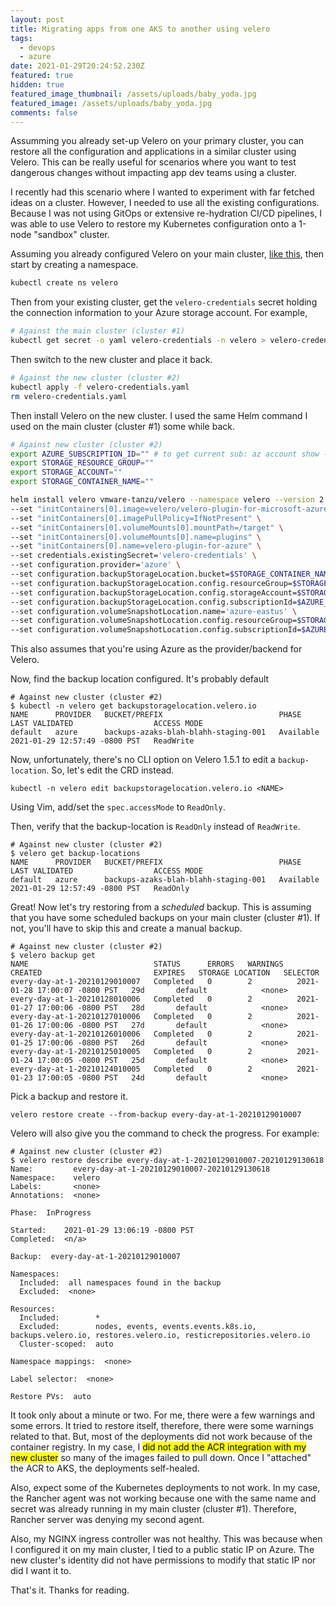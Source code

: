 ```yaml
---
layout: post
title: Migrating apps from one AKS to another using velero
tags:
  - devops
  - azure
date: 2021-01-29T20:24:52.230Z
featured: true
hidden: true
featured_image_thumbnail: /assets/uploads/baby_yoda.jpg
featured_image: /assets/uploads/baby_yoda.jpg
comments: false
---
```

Assumming you already set-up Velero on your primary cluster, you can restore all the configuration and applications in a similar cluster using Velero. This can be really useful for scenarios where you want to test dangerous changes without impacting app dev teams using a cluster. 

I recently had this scenario where I wanted to experiment with far fetched ideas on a cluster. However, I needed to use all the existing configurations. Because I was not using GitOps or extensive re-hydration CI/CD pipelines, I was able to use Velero to restore my Kubernetes configuration onto a 1-node "sandbox" cluster.

<!--more--> 

Assuming you already configured Velero on your main cluster, [like this](https://gaunacode.com/aks-best-practice-backing-up-aks-with-velero), then start by creating a namespace.

``` bash
kubectl create ns velero
```

Then from your existing cluster, get the `velero-credentials` secret holding the connection information to your Azure storage account. For example, 

``` bash
# Against the main cluster (cluster #1)
kubectl get secret -o yaml velero-credentials -n velero > velero-credentials.yaml
```
Then switch to the new cluster and place it back. 

``` bash
# Against the new cluster (cluster #2)
kubectl apply -f velero-credentials.yaml   
rm velero-credentials.yaml 
```

Then install Velero on the new cluster. I used the same Helm command I used on the main cluster (cluster #1) some while back.

``` bash
# Against new cluster (cluster #2)
export AZURE_SUBSCRIPTION_ID="" # to get current sub: az account show --query "id" -o tsv
export STORAGE_RESOURCE_GROUP="" 
export STORAGE_ACCOUNT=""
export STORAGE_CONTAINER_NAME=""

helm install velero vmware-tanzu/velero --namespace velero --version 2.13.2 \
--set "initContainers[0].image=velero/velero-plugin-for-microsoft-azure:v1.1.0" \
--set "initContainers[0].imagePullPolicy=IfNotPresent" \
--set "initContainers[0].volumeMounts[0].mountPath=/target" \
--set "initContainers[0].volumeMounts[0].name=plugins" \
--set "initContainers[0].name=velero-plugin-for-azure" \
--set credentials.existingSecret='velero-credentials' \
--set configuration.provider='azure' \
--set configuration.backupStorageLocation.bucket=$STORAGE_CONTAINER_NAME \
--set configuration.backupStorageLocation.config.resourceGroup=$STORAGE_RESOURCE_GROUP \
--set configuration.backupStorageLocation.config.storageAccount=$STORAGE_ACCOUNT \
--set configuration.backupStorageLocation.config.subscriptionId=$AZURE_SUBSCRIPTION_ID \
--set configuration.volumeSnapshotLocation.name='azure-eastus' \
--set configuration.volumeSnapshotLocation.config.resourceGroup=$STORAGE_RESOURCE_GROUP \
--set configuration.volumeSnapshotLocation.config.subscriptionId=$AZURE_SUBSCRIPTION_ID
```

This also assumes that you're using Azure as the provider/backend for Velero.

Now, find the backup location configured. It's probably default
``` shell
# Against new cluster (cluster #2)
$ kubectl -n velero get backupstoragelocation.velero.io
NAME      PROVIDER   BUCKET/PREFIX                          PHASE       LAST VALIDATED                  ACCESS MODE
default   azure      backups-azaks-blah-blahh-staging-001   Available   2021-01-29 12:57:49 -0800 PST   ReadWrite
```
Now, unfortunately, there's no CLI option on Velero 1.5.1 to edit a `backup-location`. So, let's edit the CRD instead.

```
kubectl -n velero edit backupstoragelocation.velero.io <NAME>
```
Using Vim, add/set the `spec.accessMode` to `ReadOnly`.

Then, verify that the backup-location is `ReadOnly` instead of `ReadWrite`.

``` shell
# Against new cluster (cluster #2)
$ velero get backup-locations                                                                                                                                                              
NAME      PROVIDER   BUCKET/PREFIX                          PHASE       LAST VALIDATED                  ACCESS MODE
default   azure      backups-azaks-blah-blahh-staging-001   Available   2021-01-29 12:57:49 -0800 PST   ReadOnly
```

Great! Now let's try restoring from a _scheduled_ backup. This is assuming that you have some scheduled backups on your main cluster (cluster #1). If not, you'll have to skip this and create a manual backup.

``` shell
# Against new cluster (cluster #2)
$ velero backup get                                                                                                                                                                        
NAME                            STATUS      ERRORS   WARNINGS   CREATED                         EXPIRES   STORAGE LOCATION   SELECTOR
every-day-at-1-20210129010007   Completed   0        2          2021-01-28 17:00:07 -0800 PST   29d       default            <none>
every-day-at-1-20210128010006   Completed   0        2          2021-01-27 17:00:06 -0800 PST   28d       default            <none>
every-day-at-1-20210127010006   Completed   0        2          2021-01-26 17:00:06 -0800 PST   27d       default            <none>
every-day-at-1-20210126010006   Completed   0        2          2021-01-25 17:00:06 -0800 PST   26d       default            <none>
every-day-at-1-20210125010005   Completed   0        2          2021-01-24 17:00:05 -0800 PST   25d       default            <none>
every-day-at-1-20210124010005   Completed   0        2          2021-01-23 17:00:05 -0800 PST   24d       default            <none>
```

Pick a backup and restore it.

``` shell
velero restore create --from-backup every-day-at-1-20210129010007
```

Velero will also give you the command to check the progress. For example:
``` shell
# Against new cluster (cluster #2)
$ velero restore describe every-day-at-1-20210129010007-20210129130618
Name:         every-day-at-1-20210129010007-20210129130618
Namespace:    velero
Labels:       <none>
Annotations:  <none>

Phase:  InProgress

Started:    2021-01-29 13:06:19 -0800 PST
Completed:  <n/a>

Backup:  every-day-at-1-20210129010007

Namespaces:
  Included:  all namespaces found in the backup
  Excluded:  <none>

Resources:
  Included:        *
  Excluded:        nodes, events, events.events.k8s.io, backups.velero.io, restores.velero.io, resticrepositories.velero.io
  Cluster-scoped:  auto

Namespace mappings:  <none>

Label selector:  <none>

Restore PVs:  auto

```

It took only about a minute or two. For me, there were a few warnings and some errors. It tried to restore itself, therefore, there were some warnings related to that. But, most of the deployments did not work because of the container registry. In my case, I <mark>did not add the ACR integration with my new cluster</mark> so many of the images failed to pull down. Once I "attached" the ACR to AKS,  the deployments self-healed. 

Also, expect some of the Kubernetes deployments to not work. In my case, the Rancher agent was not working because one with the same name and secret was already running in my main cluster (cluster #1). Therefore, Rancher server was denying my second agent.

Also, my NGINX ingress controller was not healthy. This was because when I configured it on my main cluster, I tied to a public static IP on Azure. The new cluster's identity did not have permissions to modify that static IP nor did I want it to.

That's it. Thanks for reading.




